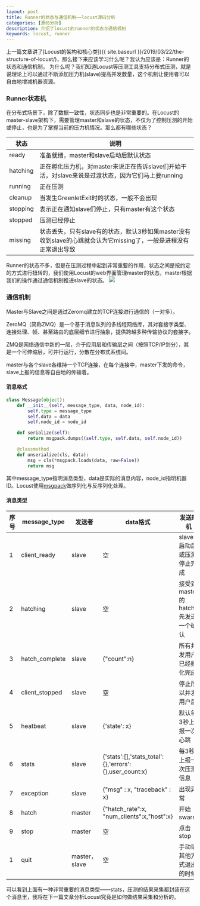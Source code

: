 ```yaml
---
layout: post
title: Runner的状态与通信机制——locust源码分析
categories: [源码分析]
description: 介绍了locust的runner的状态与通信机制
keywords: locust, runner
---
```


上一篇文章讲了[Locust的架构和核心类]({{ site.baseurl }}/2019/03/22/the-structure-of-locust/)，那么接下来应该学习什么呢？我认为应该是：Runner的状态和通信机制。
为什么呢？我们知道Locust等压测工具支持分布式压测，就是说理论上可以通过不断添加压力机(slave)提高并发数量，这个机制让使用者可以自由地增减机器资源。

### Runner状态机

在分布式场景下，除了数据一致性，状态同步也是非常重要的。在Locust的master-slave架构下，需要管理master和slave的状态，不仅为了控制压测的开始或停止，也是为了掌握当前的压力机情况。那么都有哪些状态？

| 状态 | 说明 | 
| ------ | ------ |
| ready | 准备就绪，master和slave启动后默认状态 |
| hatching | 正在孵化压力机，对master来说正在告诉slave们开始干活，对slave来说是过渡状态，因为它们马上要running |
| running | 正在压测 |
| cleanup | 当发生GreenletExit时的状态，一般不会出现 |
| stopping | 表示正在通知slave们停止，只有master有这个状态 |
| stopped | 压测已经停止 |
| missing | 状态丢失，只有slave有的状态，默认3秒如果master没有收到slave的心跳就会认为它missing了，一般是进程没有正常退出导致 |

Runner的状态不多，但是在压测过程中起到非常重要的作用，状态之间是按约定的方式进行扭转的，我们使用Locust的web界面管理master的状态，master根据我们的操作通过通信机制推进slave的状态。
![](http://processon.com/chart_image/5dd7f966e4b052b7c58c33d4.png)

### 通信机制
Master与Slave之间是通过Zeromq建立的TCP连接进行通信的（一对多）。

ZeroMQ（简称ZMQ）是一个基于消息队列的多线程网络库，其对套接字类型、连接处理、帧、甚至路由的底层细节进行抽象，提供跨越多种传输协议的套接字。

ZMQ是网络通信中新的一层，介于应用层和传输层之间（按照TCP/IP划分），其是一个可伸缩层，可并行运行，分散在分布式系统间。

master与各个slave各维持一个TCP连接，在每个连接中，master下发的命令，slave上报的信息等自由地的传输着。

#### 消息格式

```python
class Message(object):
    def __init__(self, message_type, data, node_id):
        self.type = message_type
        self.data = data
        self.node_id = node_id

    def serialize(self):
        return msgpack.dumps((self.type, self.data, self.node_id))

    @classmethod
    def unserialize(cls, data):
        msg = cls(*msgpack.loads(data, raw=False))
        return msg
```

其中message_type指明消息类型，data是实际的消息内容，node_id指明机器ID。Locust使用[msgpack](https://msgpack.org/)做序列化与反序列化处理。

#### 消息类型

| 序号 | message_type | 发送者 | data格式 | 发送时机 |
| ------ | ------ | ------ | ------ | ------ |
| 1 | client_ready | slave | 空 | slave启动后或压测停止完成 |
| 2 | hatching | slave | 空 | 接受到master的hatch先发送一个确认 |
| 3 | hatch_complete | slave | {"count":n} | 所有并发用户已经孵化完成 |
| 4 | client_stopped | slave | 空 | 停止所以并发用户后 |
| 5 | heatbeat | slave | {'state': x} | 默认每3秒上报一次心跳 |
| 6 | stats | slave | {'stats':[],'stats_total':{},'errors':{},user_count:x} | 每3秒上报一次压测信息 |
| 7 | exception | slave | {"msg" : x, "traceback" : x} | 出现异常 |
| 8 | hatch | master | {"hatch_rate":x,         "num_clients":x,"host":x} | 开始swarm |
| 9 | stop | master | 空 | 点击stop |
| 1 | quit | master，slave | 空 | 手动或其他方式退出的时候

可以看到上面有一种非常重要的消息类型——stats，压测的结果采集都封装在这个消息里，我将在下一篇文章分析Locust究竟是如何做结果采集和分析的。
